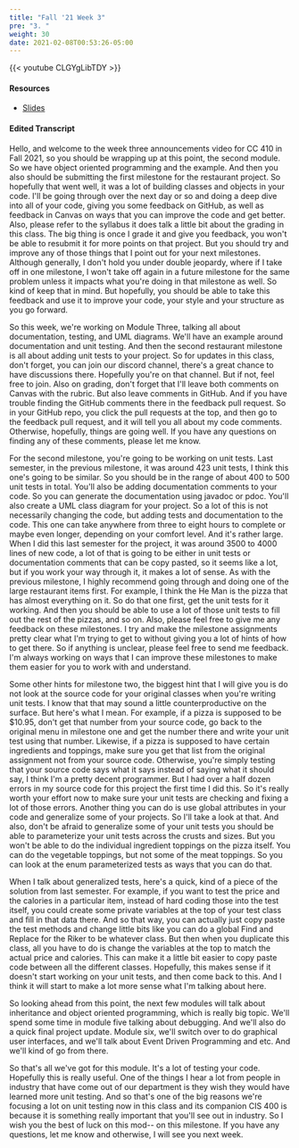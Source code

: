 ```yaml
---
title: "Fall '21 Week 3"
pre: "3. "
weight: 30
date: 2021-02-08T00:53:26-05:00
---
```


{{< youtube CLGYgLibTDY >}}

#### Resources

* <a href="slides" target="_blank">Slides</a>

#### Edited Transcript

Hello, and welcome to the week three announcements video for CC 410 in Fall 2021, so you should be wrapping up at this point, the second module. So we have object oriented programming and the example. And then you also should be submitting the first milestone for the restaurant project. So hopefully that went well, it was a lot of building classes and objects in your code. I'll be going through over the next day or so and doing a deep dive into all of your code, giving you some feedback on GitHub, as well as feedback in Canvas on ways that you can improve the code and get better. Also, please refer to the syllabus it does talk a little bit about the grading in this class. The big thing is once I grade it and give you feedback, you won't be able to resubmit it for more points on that project. But you should try and improve any of those things that I point out for your next milestones. Although generally, I don't hold you under double jeopardy, where if I take off in one milestone, I won't take off again in a future milestone for the same problem unless it impacts what you're doing in that milestone as well. So kind of keep that in mind. But hopefully, you should be able to take this feedback and use it to improve your code, your style and your structure as you go forward. 

So this week, we're working on Module Three, talking all about documentation, testing, and UML diagrams. We'll have an example around documentation and unit testing. And then the second restaurant milestone is all about adding unit tests to your project. So for updates in this class, don't forget, you can join our discord channel, there's a great chance to have discussions there. Hopefully you're on that channel. But if not, feel free to join. Also on grading, don't forget that I'll leave both comments on Canvas with the rubric. But also leave comments in GitHub. And if you have trouble finding the GitHub comments there in the feedback pull request. So in your GitHub repo, you click the pull requests at the top, and then go to the feedback pull request, and it will tell you all about my code comments. Otherwise, hopefully, things are going well. If you have any questions on finding any of these comments, please let me know. 

For the second milestone, you're going to be working on unit tests. Last semester, in the previous milestone, it was around 423 unit tests, I think this one's going to be similar. So you should be in the range of about 400 to 500 unit tests in total. You'll also be adding documentation comments to your code. So you can generate the documentation using javadoc or pdoc. You'll also create a UML class diagram for your project. So a lot of this is not necessarily changing the code, but adding tests and documentation to the code. This one can take anywhere from three to eight hours to complete or maybe even longer, depending on your comfort level. And it's rather large. When I did this last semester for the project, it was around 3500 to 4000 lines of new code, a lot of that is going to be either in unit tests or documentation comments that can be copy pasted, so it seems like a lot, but if you work your way through it, it makes a lot of sense. As with the previous milestone, I highly recommend going through and doing one of the large restaurant items first. For example, I think the He Man is the pizza that has almost everything on it. So do that one first, get the unit tests for it working. And then you should be able to use a lot of those unit tests to fill out the rest of the pizzas, and so on. Also, please feel free to give me any feedback on these milestones. I try and make the milestone assignments pretty clear what I'm trying to get to without giving you a lot of hints of how to get there. So if anything is unclear, please feel free to send me feedback. I'm always working on ways that I can improve these milestones to make them easier for you to work with and understand. 

Some other hints for milestone two, the biggest hint that I will give you is do not look at the source code for your original classes when you're writing unit tests. I know that that may sound a little counterproductive on the surface. But here's what I mean. For example, if a pizza is supposed to be $10.95, don't get that number from your source code, go back to the original menu in milestone one and get the number there and write your unit test using that number. Likewise, if a pizza is supposed to have certain ingredients and toppings, make sure you get that list from the original assignment not from your source code. Otherwise, you're simply testing that your source code says what it says instead of saying what it should say, I think I'm a pretty decent programmer. But I had over a half dozen errors in my source code for this project the first time I did this. So it's really worth your effort now to make sure your unit tests are checking and fixing a lot of those errors. Another thing you can do is use global attributes in your code and generalize some of your projects. So I'll take a look at that. And also, don't be afraid to generalize some of your unit tests you should be able to parameterize your unit tests across the crusts and sizes. But you won't be able to do the individual ingredient toppings on the pizza itself. You can do the vegetable toppings, but not some of the meat toppings. So you can look at the enum parameterized tests as ways that you can do that. 

When I talk about generalized tests, here's a quick, kind of a piece of the solution from last semester. For example, if you want to test the price and the calories in a particular item, instead of hard coding those into the test itself, you could create some private variables at the top of your test class and fill in that data there. And so that way, you can actually just copy paste the test methods and change little bits like you can do a global Find and Replace for the Riker to be whatever class. But then when you duplicate this class, all you have to do is change the variables at the top to match the actual price and calories. This can make it a little bit easier to copy paste code between all the different classes. Hopefully, this makes sense if it doesn't start working on your unit tests, and then come back to this. And I think it will start to make a lot more sense what I'm talking about here. 

So looking ahead from this point, the next few modules will talk about inheritance and object oriented programming, which is really big topic. We'll spend some time in module five talking about debugging. And we'll also do a quick final project update. Module six, we'll switch over to do graphical user interfaces, and we'll talk about Event Driven Programming and etc. And we'll kind of go from there. 

So that's all we've got for this module. It's a lot of testing your code. Hopefully this is really useful. One of the things I hear a lot from people in industry that have come out of our department is they wish they would have learned more unit testing. And so that's one of the big reasons we're focusing a lot on unit testing now in this class and its companion CIS 400 is because it is something really important that you'll see out in industry. So I wish you the best of luck on this mod-- on this milestone. If you have any questions, let me know and otherwise, I will see you next week. 

